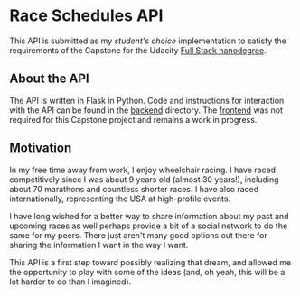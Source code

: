 # Race Schedules API

This API is submitted as my *student's choice* implementation to satisfy the requirements of the Capstone for the Udacity [Full Stack nanodegree](https://www.udacity.com/course/full-stack-web-developer-nanodegree--nd0044).

## About the API

The API is written in Flask in Python. Code and instructions for interaction with the API can be found in the [backend](./backend) directory. The [frontend](./frontend) was not required for this Capstone project and remains a work in progress.

## Motivation

In my free time away from work, I enjoy wheelchair racing. I have raced competitively since I was about 9 years old (almost 30 years!), including about 70 marathons and countless shorter races. I have also raced internationally, representing the USA at high-profile events.

I have long wished for a better way to share information about my past and upcoming races as well perhaps provide a bit of a social network to do the same for my peers. There just aren't many good options out there for sharing the information I want in the way I want.

This API is a first step toward possibly realizing that dream, and allowed me the opportunity to play with some of the ideas (and, oh yeah, this will be a lot harder to do than I imagined).  

